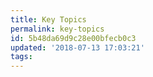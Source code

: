 ```yaml
---
title: Key Topics
permalink: key-topics
id: 5b48da69d9c28e00bfecb0c3
updated: '2018-07-13 17:03:21'
tags:
---
```

